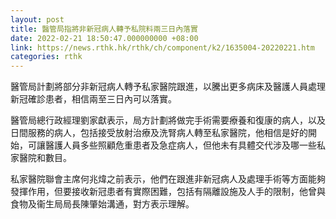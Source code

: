 ```yaml
---
layout: post
title: 醫管局指將非新冠病人轉予私院料兩三日內落實
date: 2022-02-21 18:50:47.000000000 +08:00
link: https://news.rthk.hk/rthk/ch/component/k2/1635004-20220221.htm
categories: rthk
---
```


醫管局計劃將部分非新冠病人轉予私家醫院跟進，以騰出更多病床及醫護人員處理新冠確診患者，相信兩至三日內可以落實。

醫管局總行政經理劉家獻表示，局方計劃將做完手術需要療養和復康的病人，以及日間服務的病人，包括接受放射治療及洗腎病人轉至私家醫院，他相信是好的開始，可讓醫護人員多些照顧危重患者及急症病人，但他未有具體交代涉及哪一些私家醫院和數目。

私家醫院聯會主席何兆煒之前表示，他們在跟進非新冠病人及處理手術等方面能夠發揮作用，但要接收新冠患者有實際困難，包括有隔離設施及人手的限制，他曾與食物及衞生局局長陳肇始溝通，對方表示理解。
